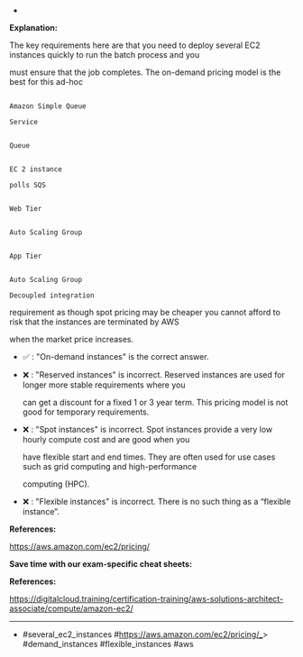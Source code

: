 *

**Explanation:**

The key requirements here are that you need to deploy several EC2 instances quickly to run the batch process and you

must ensure that the job completes. The on-demand pricing model is the best for this ad-hoc

```

Amazon Simple Queue

Service

```

```

Queue

```

```

EC 2 instance

polls SQS

```

```

Web Tier

```

```

Auto Scaling Group

```

```

App Tier

```

```

Auto Scaling Group

Decoupled integration

```

requirement as though spot pricing may be cheaper you cannot afford to risk that the instances are terminated by AWS

when the market price increases.

* ✅ :  "On-demand instances" is the correct answer.

* ❌ :  "Reserved instances" is incorrect. Reserved instances are used for longer more stable requirements where you

  can get a discount for a fixed 1 or 3 year term. This pricing model is not good for temporary requirements.

* ❌ :  "Spot instances" is incorrect. Spot instances provide a very low hourly compute cost and are good when you

  have flexible start and end times. They are often used for use cases such as grid computing and high-performance

  computing (HPC).

* ❌ :  "Flexible instances" is incorrect. There is no such thing as a “flexible instance”.

**References:**

<https://aws.amazon.com/ec2/pricing/>

**Save time with our exam-specific cheat sheets:**

**References:**

<https://digitalcloud.training/certification-training/aws-solutions-architect-associate/compute/amazon-ec2/>

----
* #several_ec2_instances #<https://aws.amazon.com/ec2/pricing/_>> #demand_instances #flexible_instances #aws

